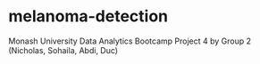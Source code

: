 # melanoma-detection
Monash University Data Analytics Bootcamp Project 4 by Group 2 (Nicholas, Sohaila, Abdi, Duc)
